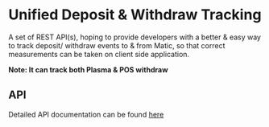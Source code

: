 # Unified Deposit & Withdraw Tracking

A set of REST API(s), hoping to provide developers with a better & easy way to track deposit/ withdraw events to & from Matic, so that correct measurements can be taken on client side application.

**Note: It can track both Plasma & POS withdraw**

## API

Detailed API documentation can be found [here](./app/)
